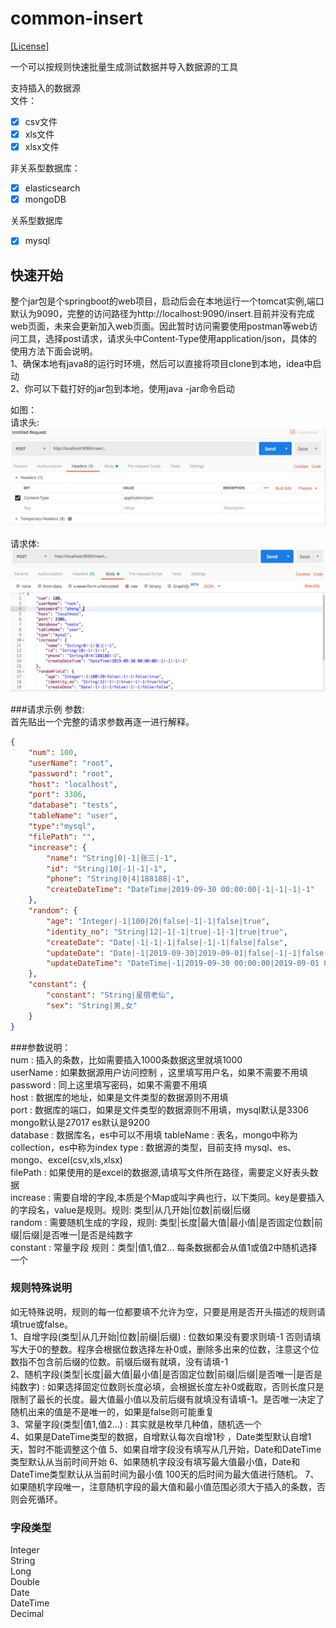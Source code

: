 # common-insert

[[License]](./LICENSE)

一个可以按规则快速批量生成测试数据并导入数据源的工具  

支持插入的数据源  
文件：

- [x] csv文件
- [x] xls文件
- [x] xlsx文件

非关系型数据库：

- [x] elasticsearch
- [x] mongoDB

关系型数据库
- [x] mysql  

## 快速开始  
整个jar包是个springboot的web项目，启动后会在本地运行一个tomcat实例,端口默认为9090，完整的访问路径为http://localhost:9090/insert.目前并没有完成web页面，未来会更新加入web页面。因此暂时访问需要使用postman等web访问工具，选择post请求，请求头中Content-Type使用application/json，具体的使用方法下面会说明。   
1、确保本地有java8的运行时环境，然后可以直接将项目clone到本地，idea中启动  
2、你可以下载打好的jar包到本地，使用java -jar命令启动

如图：  
请求头:
![Image text](./1569726339841.jpg)

请求体:  
![Image text](./1569726455066.jpg)

###请求示例
参数:  
首先贴出一个完整的请求参数再逐一进行解释。  
```json
{
    "num": 100,
    "userName": "root",
    "password": "root",
    "host": "localhost",
    "port": 3306,
    "database": "tests",
    "tableName": "user",
    "type":"mysql",
    "filePath": "",
    "increase": {
        "name": "String|0|-1|张三|-1",
        "id": "String|10|-1|-1|-1",
        "phone": "String|0|4|188188|-1",
        "createDateTime": "DateTime|2019-09-30 00:00:00|-1|-1|-1|-1"
    },
    "random": {
        "age": "Integer|-1|100|20|false|-1|-1|false|true",
        "identity_no": "String|12|-1|-1|true|-1|-1|true|true",
        "createDate": "Date|-1|-1|-1|false|-1|-1|false|false",
        "updateDate": "Date|-1|2019-09-30|2019-09-01|false|-1|-1|false|false",
        "updateDateTime": "DateTime|-1|2019-09-30 00:00:00|2019-09-01 00:00:00|false|-1|-1|false"
    },
    "constant": {
        "constant": "String|星宿老仙",
        "sex": "String|男,女"
    }
}
```
###参数说明：  
num : 插入的条数，比如需要插入1000条数据这里就填1000  
userName : 如果数据源用户访问控制 ，这里填写用户名，如果不需要不用填  
password : 同上这里填写密码，如果不需要不用填  
host : 数据库的地址，如果是文件类型的数据源则不用填  
port : 数据库的端口，如果是文件类型的数据源则不用填，mysql默认是3306 mongo默认是27017 es默认是9200  
database : 数据库名，es中可以不用填
tableName : 表名，mongo中称为collection，es中称为index
type : 数据源的类型，目前支持 mysql、es、mongo、excel(csv,xls,xlsx)  
filePath : 如果使用的是excel的数据源,请填写文件所在路径，需要定义好表头数据  
increase : 需要自增的字段,本质是个Map或叫字典也行，以下类同。key是要插入的字段名，value是规则。规则: 类型|从几开始|位数|前缀|后缀  
random : 需要随机生成的字段，规则: 类型|长度|最大值|最小值|是否固定位数|前缀|后缀|是否唯一|是否是纯数字  
constant : 常量字段 规则：类型|值1,值2... 每条数据都会从值1或值2中随机选择一个

### 规则特殊说明
如无特殊说明，规则的每一位都要填不允许为空，只要是用是否开头描述的规则请填true或false。  
1、自增字段(类型|从几开始|位数|前缀|后缀) : 位数如果没有要求则填-1 否则请填写大于0的整数。程序会根据位数选择左补0或，删除多出来的位数，注意这个位数指不包含前后缀的位数。前缀后缀有就填，没有请填-1  
2、随机字段(类型|长度|最大值|最小值|是否固定位数|前缀|后缀|是否唯一|是否是纯数字) : 如果选择固定位数则长度必填，会根据长度左补0或截取，否则长度只是限制了最长的长度。最大值最小值以及前后缀有就填没有请填-1。是否唯一决定了随机出来的值是不是唯一的，如果是false则可能重复  
3、常量字段(类型|值1,值2...) : 其实就是枚举几种值，随机选一个  
4、如果是DateTime类型的数据，自增默认每次自增1秒 ，Date类型默认自增1天，暂时不能调整这个值
5、如果自增字段没有填写从几开始，Date和DateTime类型默认从当前时间开始
6、如果随机字段没有填写最大值最小值，Date和DateTime类型默认从当前时间为最小值 100天的后时间为最大值进行随机。
7、如果随机字段唯一，注意随机字段的最大值和最小值范围必须大于插入的条数，否则会死循环。


### 字段类型
Integer  
String  
Long  
Double  
Date  
DateTime  
Decimal